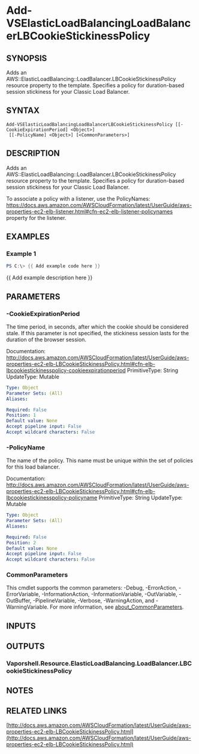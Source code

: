 # Add-VSElasticLoadBalancingLoadBalancerLBCookieStickinessPolicy

## SYNOPSIS
Adds an AWS::ElasticLoadBalancing::LoadBalancer.LBCookieStickinessPolicy resource property to the template.
Specifies a policy for duration-based session stickiness for your Classic Load Balancer.

## SYNTAX

```
Add-VSElasticLoadBalancingLoadBalancerLBCookieStickinessPolicy [[-CookieExpirationPeriod] <Object>]
 [[-PolicyName] <Object>] [<CommonParameters>]
```

## DESCRIPTION
Adds an AWS::ElasticLoadBalancing::LoadBalancer.LBCookieStickinessPolicy resource property to the template.
Specifies a policy for duration-based session stickiness for your Classic Load Balancer.

To associate a policy with a listener, use the PolicyNames: https://docs.aws.amazon.com/AWSCloudFormation/latest/UserGuide/aws-properties-ec2-elb-listener.html#cfn-ec2-elb-listener-policynames property for the listener.

## EXAMPLES

### Example 1
```powershell
PS C:\> {{ Add example code here }}
```

{{ Add example description here }}

## PARAMETERS

### -CookieExpirationPeriod
The time period, in seconds, after which the cookie should be considered stale.
If this parameter is not specified, the stickiness session lasts for the duration of the browser session.

Documentation: http://docs.aws.amazon.com/AWSCloudFormation/latest/UserGuide/aws-properties-ec2-elb-LBCookieStickinessPolicy.html#cfn-elb-lbcookiestickinesspolicy-cookieexpirationperiod
PrimitiveType: String
UpdateType: Mutable

```yaml
Type: Object
Parameter Sets: (All)
Aliases:

Required: False
Position: 1
Default value: None
Accept pipeline input: False
Accept wildcard characters: False
```

### -PolicyName
The name of the policy.
This name must be unique within the set of policies for this load balancer.

Documentation: http://docs.aws.amazon.com/AWSCloudFormation/latest/UserGuide/aws-properties-ec2-elb-LBCookieStickinessPolicy.html#cfn-elb-lbcookiestickinesspolicy-policyname
PrimitiveType: String
UpdateType: Mutable

```yaml
Type: Object
Parameter Sets: (All)
Aliases:

Required: False
Position: 2
Default value: None
Accept pipeline input: False
Accept wildcard characters: False
```

### CommonParameters
This cmdlet supports the common parameters: -Debug, -ErrorAction, -ErrorVariable, -InformationAction, -InformationVariable, -OutVariable, -OutBuffer, -PipelineVariable, -Verbose, -WarningAction, and -WarningVariable. For more information, see [about_CommonParameters](http://go.microsoft.com/fwlink/?LinkID=113216).

## INPUTS

## OUTPUTS

### Vaporshell.Resource.ElasticLoadBalancing.LoadBalancer.LBCookieStickinessPolicy
## NOTES

## RELATED LINKS

[http://docs.aws.amazon.com/AWSCloudFormation/latest/UserGuide/aws-properties-ec2-elb-LBCookieStickinessPolicy.html](http://docs.aws.amazon.com/AWSCloudFormation/latest/UserGuide/aws-properties-ec2-elb-LBCookieStickinessPolicy.html)

